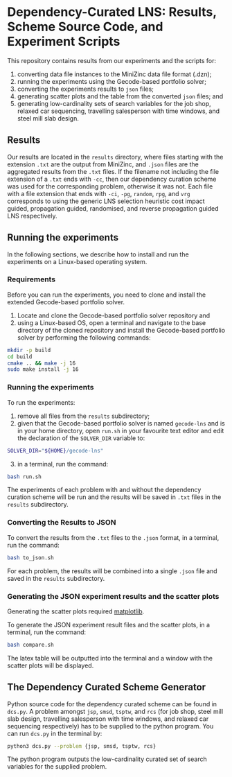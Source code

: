 # Dependency-Curated LNS: Results, Scheme Source Code, and Experiment Scripts
This repository contains results from our experiments and the scripts for: 
1. converting data file instances to the MiniZinc data file format (.dzn); 
2. running the experiments using the Gecode-based portfolio solver; 
3. converting the experiments results to `json` files; 
4. generating scatter plots and the table from the converted `json` files; and 
5. generating low-cardinality sets of search variables for the job shop, 
relaxed car sequencing, travelling salesperson with time windows, and 
steel mill slab design.

## Results
Our results are located in the `results` directory, where files starting with 
the extension `.txt` are the output from MiniZinc, and `.json` files are the 
aggregated results from the `.txt` files.
If the filename not including the file extension of a `.txt` ends with `-cc`, 
then our dependency curation scheme was used for the corresponding problem, 
otherwise it was not. 
Each file with a file extension that ends with `-ci`, `-pg`, `random`, `rpg`, 
and `vrg` corresponds to using the generic LNS selection heuristic 
cost impact guided, propagation guided, randomised, and reverse propagation 
guided LNS respectively. 


## Running the experiments
In the following sections, we describe how to install and run the experiments 
on a Linux-based operating system.

### Requirements
Before you can run the experiments, you need to clone and install the extended 
Gecode-based portfolio solver.

1. Locate and clone the Gecode-based portfolio solver repository and
2. using a Linux-based OS, open a terminal and navigate to the base directory 
of the cloned repository and install the Gecode-based portfolio solver by 
performing the following commands:

```bash
mkdir -p build 
cd build
cmake .. && make -j 16
sudo make install -j 16
```

### Running the experiments
To run the experiments: 
1. remove all files from the `results` subdirectory; 
2. given that the Gecode-based portfolio solver is named 
   `gecode-lns` and is in your home directory, open `run.sh` in your favourite
   text editor and edit the declaration of the `SOLVER_DIR` variable to:
```bash
SOLVER_DIR="${HOME}/gecode-lns"
``` 
3. in a terminal, run the command: 
```bash
bash run.sh
```

The experiments of each problem with and without the dependency curation scheme 
will be run and the results will be saved in `.txt` files in the `results` 
subdirectory.

### Converting the Results to JSON
To convert the results from the `.txt` files to the `.json` format, in a 
terminal, run the command: 
```bash
bash to_json.sh
```

For each problem, the results will be combined into a single `.json` file 
and saved in the `results` subdirectory.

### Generating the JSON experiment results and the scatter plots
Generating the scatter plots required [matplotlib](https://matplotlib.org/).

To generate the JSON experiment result files and the scatter plots, in a 
terminal, run the command: 
```bash
bash compare.sh
```

The latex table will be outputted into the terminal and a window with the 
scatter plots will be displayed.


## The Dependency Curated Scheme Generator
Python source code for the dependency curated scheme can be found in `dcs.py`. 
A problem amongst `jsp`, `smsd`, `tsptw`, and `rcs` (for job shop, 
steel mill slab design, travelling salesperson with time windows, and relaxed 
car sequencing respectively) has to be supplied to the python program.
You can run `dcs.py` in the terminal by:
```bash
python3 dcs.py --problem {jsp, smsd, tsptw, rcs}
```

The python program outputs the low-cardinality curated set of search variables 
for the supplied problem.
